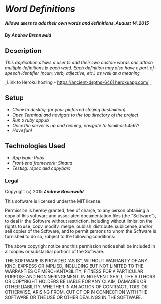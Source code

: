 # _Word Definitions_

##### _Allows users to add their own words and definitions, August 14, 2015_

#### By _**Andrew Brennwald**_

## Description

_This application allows a user to add their own custom words and attach multiple definitions to each word. Each definition may also have a part-of-speech identifier (noun, verb, adjective, etc.) as well as a meaning._

_Link to Heroku hosting - https://ancient-depths-6461.herokuapp.com/ _

## Setup

* _Clone to desktop (or your preferred staging destination)_
* _Open Terminal and navigate to the top directory of the project_
* _Run $ ruby app.rb_
* _Once the server is up and running, navigate to localhost:4567/_
* _Have fun!_

## Technologies Used

* _App logic: Ruby_
* _Front-end framework: Sinatra_
* _Testing: rspec and capybara_

### Legal

Copyright (c) 2015 **_Andrew Brennwald_**

This software is licensed under the MIT license.

Permission is hereby granted, free of charge, to any person obtaining a copy
of this software and associated documentation files (the "Software"), to deal
in the Software without restriction, including without limitation the rights
to use, copy, modify, merge, publish, distribute, sublicense, and/or sell
copies of the Software, and to permit persons to whom the Software is
furnished to do so, subject to the following conditions:

The above copyright notice and this permission notice shall be included in
all copies or substantial portions of the Software.

THE SOFTWARE IS PROVIDED "AS IS", WITHOUT WARRANTY OF ANY KIND, EXPRESS OR
IMPLIED, INCLUDING BUT NOT LIMITED TO THE WARRANTIES OF MERCHANTABILITY,
FITNESS FOR A PARTICULAR PURPOSE AND NONINFRINGEMENT. IN NO EVENT SHALL THE
AUTHORS OR COPYRIGHT HOLDERS BE LIABLE FOR ANY CLAIM, DAMAGES OR OTHER
LIABILITY, WHETHER IN AN ACTION OF CONTRACT, TORT OR OTHERWISE, ARISING FROM,
OUT OF OR IN CONNECTION WITH THE SOFTWARE OR THE USE OR OTHER DEALINGS IN
THE SOFTWARE.
